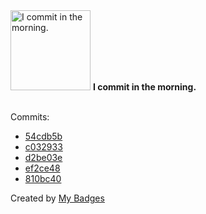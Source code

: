<img src="https://my-badges.github.io/my-badges/morning-commits.png" alt="I commit in the morning." title="I commit in the morning." width="128">
<strong>I commit in the morning.</strong>
<br><br>

Commits:

- <a href="https://github.com/ksysoev/deriv-api-bff/commit/54cdb5b83f4c794866ad1102efe973a3fd6365ca">54cdb5b</a>
- <a href="https://github.com/ksysoev/deriv-api-bff/commit/c032933c1b35b7322ff3fd5d087a0bd213aaa8be">c032933</a>
- <a href="https://github.com/ksysoev/gochess/commit/d2be03e4416da3a4ff7af2a68f1b70c5298250c9">d2be03e</a>
- <a href="https://github.com/ksysoev/deriv-api/commit/ef2ce48ce2601cec5705b36448147c5780e3e476">ef2ce48</a>
- <a href="https://github.com/ksysoev/payhack2023/commit/810bc4058727462fa9b8624fc0d0ba7350bc9ab7">810bc40</a>


Created by <a href="https://github.com/my-badges/my-badges">My Badges</a>